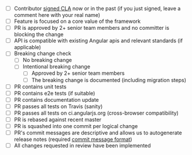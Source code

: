
- [ ] Contributor [signed CLA](http://docs.angularjs.org/misc/contribute#CLA) now or in the past (if you just signed, leave a comment here with your real name)
- [ ] Feature is focused on a core value of the framework
- [ ] PR is approved by 2+ senior team members and no committer is blocking the change
- [ ] API is compatible with existing Angular apis and relevant standards (if applicable)
- [ ] Breaking change check
  - [ ] No breaking change
  - [ ] Intentional breaking change
     - [ ] Approved by 2+ senior team members
     - [ ] The breaking change is documented (including migration steps)
- [ ] PR contains unit tests
- [ ] PR contains e2e tests (if suitable)
- [ ] PR contains documentation update
- [ ] PR passes all tests on Travis (sanity)
- [ ] PR passes all tests on ci.angularjs.org (cross-browser compatibility)
- [ ] PR is rebased against recent master
- [ ] PR is squashed into one commit per logical change
- [ ] PR's commit messages are descriptive and allows us to autogenerate release notes (required [commit message format](https://docs.google.com/document/d/1QrDFcIiPjSLDn3EL15IJygNPiHORgU1_OOAqWjiDU5Y/edit#))
- [ ] All changes requested in review have been implemented
